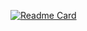 [![Readme Card](https://github-readme-stats.vercel.app/api/pin/?username=TAEYOUNGY00N&repo=TAEYOUNGY00N)](https://github.com/TAEYOUNGY00N/TAEYOUNGY00N)
